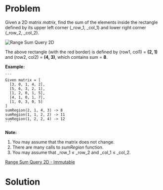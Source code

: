 
# Problem

Given a 2D matrix _matrix_, find the sum of the elements inside the rectangle
defined by its upper left corner (_row_1, _col_1) and lower right corner
(_row_2, _col_2).

![Range Sum Query 2D](/static/images/courses/range_sum_query_2d.png)

The above rectangle (with the red border) is defined by (row1, col1) = **(2,
1)** and (row2, col2) = **(4, 3)**, which contains sum = **8**.

**Example:**  

    ```
    Given matrix = [
      [3, 0, 1, 4, 2],
      [5, 6, 3, 2, 1],
      [1, 2, 0, 1, 5],
      [4, 1, 0, 1, 7],
      [1, 0, 3, 0, 5]
    ]
    sumRegion(2, 1, 4, 3) -> 8
    sumRegion(1, 1, 2, 2) -> 11
    sumRegion(1, 2, 2, 4) -> 12
    ```

**Note:**  

  1. You may assume that the matrix does not change.
  2. There are many calls to _sumRegion_ function.
  3. You may assume that _row_1 ≤ _row_2 and _col_1 ≤ _col_2.



[Range Sum Query 2D - Immutable](https://leetcode.com/problems/range-sum-query-2d-immutable)

# Solution




